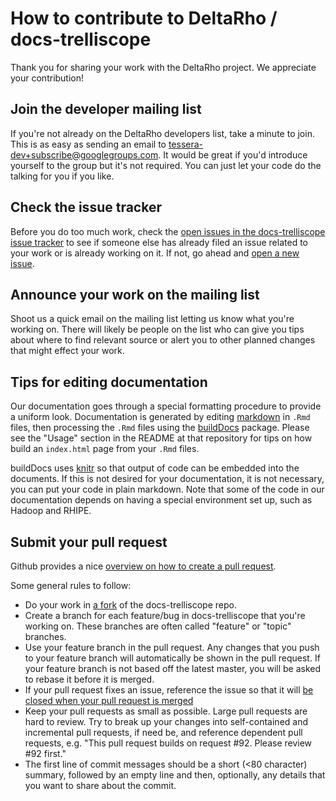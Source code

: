 How to contribute to DeltaRho / docs-trelliscope
===============================================

Thank you for sharing your work with the DeltaRho project. We appreciate your contribution!

## Join the developer mailing list

If you're not already on the DeltaRho developers list, take a minute to join.  This is as easy as sending an email to tessera-dev+subscribe@googlegroups.com.
It would be great if you'd introduce yourself to the group but it's not required. You can just let your code do the talking for you if you like.

## Check the issue tracker

Before you do too much work, check the [open issues in the docs-trelliscope issue tracker](https://github.com/delta-rho/docs-trelliscope/issues?state=open)
to see if someone else has already filed an issue related to your work or is already working on it. If not, go ahead and
[open a new issue](https://github.com/delta-rho/docs-trelliscope/issues/new).

## Announce your work on the mailing list

Shoot us a quick email on the mailing list letting us know what you're working on. There
will likely be people on the list who can give you tips about where to find relevant
source or alert you to other planned changes that might effect your work.

## Tips for editing documentation

Our documentation goes through a special formatting procedure to provide a uniform look.  Documentation is generated by editing [markdown](http://daringfireball.net/projects/markdown/) in `.Rmd` files, then processing the `.Rmd` files using the [buildDocs](https://github.com/hafen/buildDocs) package.  Please see the "Usage" section in the README at that repository for tips on how build an `index.html` page from your `.Rmd` files.

buildDocs uses [knitr](http://yihui.name/knitr/) so that output of code can be embedded into the documents.  If this is not desired for your documentation, it is not necessary, you can put your code in plain markdown.  Note that some of the code in our documentation depends on having a special environment set up, such as Hadoop and RHIPE.

## Submit your pull request

Github provides a nice [overview on how to create a pull request](https://help.github.com/articles/creating-a-pull-request).

Some general rules to follow:

* Do your work in [a fork](https://help.github.com/articles/fork-a-repo) of the docs-trelliscope repo.
* Create a branch for each feature/bug in docs-trelliscope that you're working on. These branches are often called "feature"
or "topic" branches.
* Use your feature branch in the pull request. Any changes that you push to your feature branch will automatically
be shown in the pull request.  If your feature branch is not based off the latest master, you will be asked to rebase
it before it is merged.
* If your pull request fixes an issue, reference the issue so that it will [be closed when your pull request is merged](https://github.com/blog/1506-closing-issues-via-pull-requests)
* Keep your pull requests as small as possible. Large pull requests are hard to review. Try to break up your changes
into self-contained and incremental pull requests, if need be, and reference dependent pull requests, e.g. "This pull
request builds on request #92. Please review #92 first."
* The first line of commit messages should be a short (<80 character) summary, followed by an empty line and then,
optionally, any details that you want to share about the commit.
